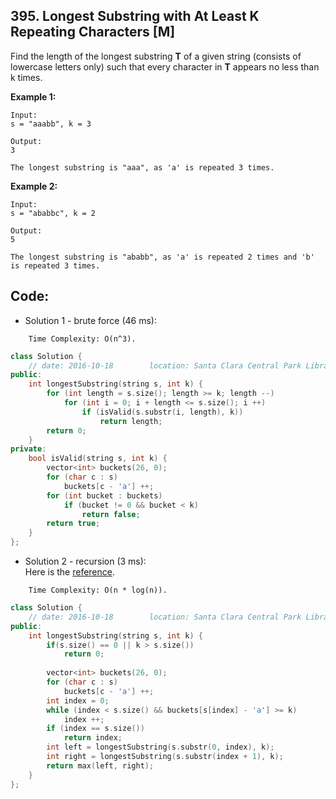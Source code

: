 ## 395. Longest Substring with At Least K Repeating Characters [M]
Find the length of the longest substring **T** of a given string (consists of lowercase letters only) such that every character in **T** appears no less than k times.

**Example 1:**
```
Input:
s = "aaabb", k = 3

Output:
3

The longest substring is "aaa", as 'a' is repeated 3 times.
```
**Example 2:**
```
Input:
s = "ababbc", k = 2

Output:
5

The longest substring is "ababb", as 'a' is repeated 2 times and 'b' is repeated 3 times.
```
## Code:
- Solution 1 - brute force (46 ms):
```
    Time Complexity: O(n^3).
```
```c++
class Solution {
    // date: 2016-10-18        location: Santa Clara Central Park Library
public:
    int longestSubstring(string s, int k) {
        for (int length = s.size(); length >= k; length --) 
            for (int i = 0; i + length <= s.size(); i ++) 
                if (isValid(s.substr(i, length), k))
                    return length;
        return 0;
    }
private:
    bool isValid(string s, int k) {
        vector<int> buckets(26, 0);
        for (char c : s) 
            buckets[c - 'a'] ++;
        for (int bucket : buckets)
            if (bucket != 0 && bucket < k)
                return false;
        return true;
    }
};
```

- Solution 2 - recursion (3 ms):    
Here is the [reference](https://discuss.leetcode.com/topic/57735/c-recursive-solution).
```
    Time Complexity: O(n * log(n)).
```
```c++
class Solution {
    // date: 2016-10-18        location: Santa Clara Central Park Library
public:
    int longestSubstring(string s, int k) {
        if(s.size() == 0 || k > s.size())   
            return 0;
        
        vector<int> buckets(26, 0);
        for (char c : s)    
            buckets[c - 'a'] ++;
        int index = 0;
        while (index < s.size() && buckets[s[index] - 'a'] >= k)     
            index ++;
        if (index == s.size())
            return index;
        int left = longestSubstring(s.substr(0, index), k);
        int right = longestSubstring(s.substr(index + 1), k);
        return max(left, right);
    }
};
```
